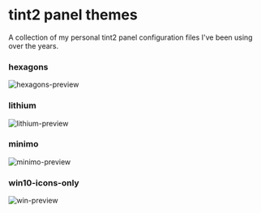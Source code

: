 #  tint2 panel themes
A collection of my personal tint2 panel configuration files I've been using over the years.


### hexagons
![hexagons-preview](https://user-images.githubusercontent.com/26050946/132997962-86607abf-fb2e-4d81-9ec9-6ddf6396c9da.png)

### lithium
![lithium-preview](https://user-images.githubusercontent.com/26050946/132997348-f4ca3014-04c2-4730-b99a-322de49282c9.png)

### minimo
![minimo-preview](https://user-images.githubusercontent.com/26050946/132997725-31e44844-3c9d-4cd2-b8e6-0cab7bab56c7.png)

### win10-icons-only
![win-preview](https://user-images.githubusercontent.com/26050946/132999353-d9f73f4d-3f42-4e7c-bfc1-207533ec3786.png)
